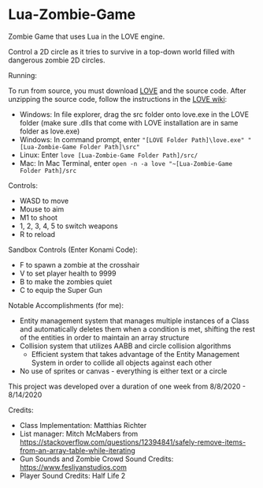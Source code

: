 # Lua-Zombie-Game
Zombie Game that uses Lua in the LOVE engine.

Control a 2D circle as it tries to survive in a top-down world filled with dangerous zombie 2D circles.

Running:

To run from source, you must download [LOVE](https://love2d.org/) and the source code. After unzipping the source code, follow the instructions in the [LOVE wiki](https://love2d.org/wiki/Getting_Started#Running_Games):

* Windows: In file explorer, drag the src folder onto love.exe in the LOVE folder (make sure .dlls that come with LOVE installation are in same folder as love.exe)
* Windows: In command prompt, enter `"[LOVE Folder Path]\love.exe" "[Lua-Zombie-Game Folder Path]\src"`
* Linux: Enter `love [Lua-Zombie-Game Folder Path]/src/`
* Mac: In Mac Terminal, enter `open -n -a love "~[Lua-Zombie-Game Folder Path]/src`

Controls:
* WASD to move
* Mouse to aim
* M1 to shoot
* 1, 2, 3, 4, 5 to switch weapons
* R to reload

Sandbox Controls (Enter Konami Code):
* F to spawn a zombie at the crosshair
* V to set player health to 9999
* B to make the zombies quiet
* C to equip the Super Gun

Notable Accomplishments (for me):
* Entity management system that manages multiple instances of a Class and automatically deletes them when a condition is met, shifting the rest of the entities in order to maintain an array structure
* Collision system that utilizes AABB and circle collision algorithms
  * Efficient system that takes advantage of the Entity Management System in order to collide all objects against each other
* No use of sprites or canvas - everything is either text or a circle

This project was developed over a duration of one week from 8/8/2020 - 8/14/2020

Credits:
* Class Implementation: Matthias Richter
* List manager: Mitch McMabers from https://stackoverflow.com/questions/12394841/safely-remove-items-from-an-array-table-while-iterating
* Gun Sounds and Zombie Crowd Sound Credits: https://www.fesliyanstudios.com
* Player Sound Credits: Half Life 2
